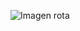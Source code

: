 ![Imagen rota](https://github.com/BayronP33/Parcial-2-Bodega-/blob/main/imagen-inexistente.png)
<script>alert("Hola mundo");</script>

